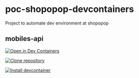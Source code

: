 # poc-shopopop-devcontainers
Project to automate dev environment at shopopop


## mobiles-api
[![Open in Dev Containers](https://img.shields.io/static/v1?label=Dev%20Containers&message=Open&color=blue&logo=visualstudiocode)](https://vscode.dev/redirect?url=vscode://ms-vscode-remote.remote-containers/cloneInVolume?url=https://github.com/d-n-correia/poc-shopopop-devcontainers)

[![Clone repository](https://img.shields.io/static/v1?label=Clone%20repository&message=Open&color=blue&logo=visualstudiocode)](https://vscode.dev/redirect?url=vscode://vscode.git/clone?url=https://github.com/d-n-correia/poc-shopopop-devcontainers)

[![Install devcontainer](https://img.shields.io/static/v1?label=install%20devcontainer&message=Open&color=blue&logo=visualstudiocode)](https://vscode.dev/redirect?install-extension=ms-vscode-remote.remote-containers)

